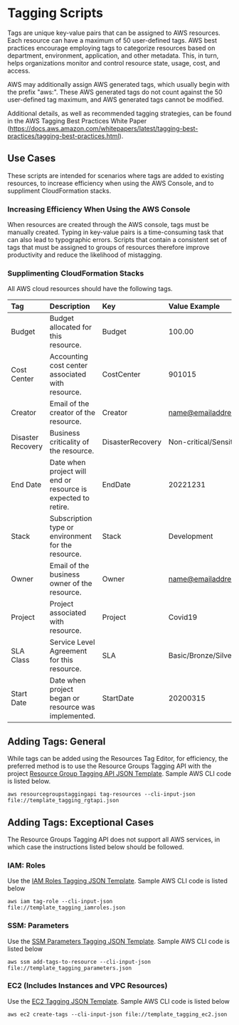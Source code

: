 # Tagging Scripts

Tags are unique key-value pairs that can be assigned to AWS resources.  Each resource can have a maximum of 50 user-defined tags.  AWS best practices encourage employing tags to categorize resources based on department, environment, application, and other metadata.  This, in turn, helps organizations  monitor and control resource state, usage, cost, and access. 

AWS may additionally assign AWS generated tags, which usually begin with the prefix "aws:".  These AWS generated tags do not count against the 50 user-defined tag maximum, and AWS generated tags cannot be modified.

Additional details, as well as recommended tagging strategies, can be found in the AWS Tagging Best Practices White Paper (https://docs.aws.amazon.com/whitepapers/latest/tagging-best-practices/tagging-best-practices.html).

## Use Cases

These scripts are intended for scenarios where tags are added to existing resources, to increase efficiency when using the AWS Console, and to suppliment CloudFormation stacks.

### Increasing Efficiency When Using the AWS Console

When resources are created through the AWS console, tags must be manually created.  Typing in key-value pairs is a time-consuming task that can also lead to typographic errors.  Scripts that contain a consistent set of tags that must be assigned to groups of resources therefore improve productivity and reduce the likelihood of mistagging.

### Supplimenting CloudFormation Stacks



All AWS cloud resources should have the following tags.

| Tag | Description | Key | Value Example |
|:-----------------|:------------|:--------|:--------|
| Budget | Budget allocated for this resource. | Budget | 100.00 |
| Cost Center | Accounting cost center associated with resource. | CostCenter | 901015 |
| Creator | Email of the creator of the resource. | Creator | name@emailaddress.com |
| Disaster Recovery | Business criticality of the resource. | DisasterRecovery | Non-critical\/Sensitive\/Vital |
| End Date | Date when project will end or resource is expected to retire. | EndDate | 20221231 |
| Stack | Subscription type or environment for the resource. | Stack | Development |
| Owner | Email of the business owner of the resource. | Owner | name@emailaddress.com |
| Project | Project associated with resource. | Project | Covid19 |
| SLA Class | Service Level Agreement for this resource. | SLA | Basic\/Bronze\/Silver\/Gold\/Platinum |
| Start Date | Date when project began or resource was implemented. | StartDate | 20200315 |

## Adding Tags: General

While tags can be added using the Resources Tag Editor, for efficiency, the preferred method is to use the Resource Groups Tagging API with the project [Resource Group Tagging API JSON Template](https://raw.githubusercontent.com/RussetLeaf/RLCovid19/master/Tagging/template_tagging_rgtapi.json).  Sample AWS CLI code is listed below.

```
aws resourcegroupstaggingapi tag-resources --cli-input-json file://template_tagging_rgtapi.json
```

## Adding Tags: Exceptional Cases

The Resource Groups Tagging API does not support all AWS services, in which case the instructions listed below should be followed.

### IAM: Roles

Use the [IAM Roles Tagging JSON Template](https://raw.githubusercontent.com/RussetLeaf/RLCovid19/master/Tagging/template_tagging_iamroles.json).  Sample AWS CLI code is listed below

```
aws iam tag-role --cli-input-json file://template_tagging_iamroles.json
```

### SSM: Parameters

Use the [SSM Parameters Tagging JSON Template](https://raw.githubusercontent.com/RussetLeaf/RLCovid19/master/Tagging/template_tagging_parameters.json).  Sample AWS CLI code is listed below

```
aws ssm add-tags-to-resource --cli-input-json file://template_tagging_parameters.json
```

### EC2 (Includes Instances and VPC Resources)

Use the [EC2 Tagging JSON Template](https://raw.githubusercontent.com/RussetLeaf/RLCovid19/master/Tagging/template_tagging_ec2.json).  Sample AWS CLI code is listed below

```
aws ec2 create-tags --cli-input-json file://template_tagging_ec2.json
```
